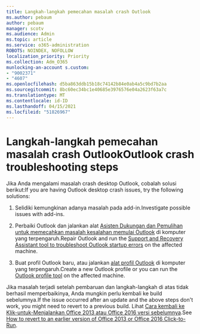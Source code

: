 ```yaml
---
title: Langkah-langkah pemecahan masalah crash Outlook
ms.author: pebaum
author: pebaum
manager: scotv
ms.audience: Admin
ms.topic: article
ms.service: o365-administration
ROBOTS: NOINDEX, NOFOLLOW
localization_priority: Priority
ms.collection: Adm_O365
munlocking-an-account s.custom:
- "9002371"
- "4607"
ms.openlocfilehash: d5ba863ddb15b18c74142b84e0ab4a5c9bd7b2aa
ms.sourcegitcommit: 8bc60ec34bc1e40685e3976576e04a2623f63a7c
ms.translationtype: MT
ms.contentlocale: id-ID
ms.lasthandoff: 04/15/2021
ms.locfileid: "51826967"
---
```

# <a name="outlook-crash-troubleshooting-steps"></a><span data-ttu-id="2c329-102">Langkah-langkah pemecahan masalah crash Outlook</span><span class="sxs-lookup"><span data-stu-id="2c329-102">Outlook crash troubleshooting steps</span></span>

<span data-ttu-id="2c329-103">Jika Anda mengalami masalah crash desktop Outlook, cobalah solusi berikut:</span><span class="sxs-lookup"><span data-stu-id="2c329-103">If you are having Outlook desktop crash issues, try the following solutions:</span></span>

1. <span data-ttu-id="2c329-104">Selidiki kemungkinan adanya masalah pada add-in.</span><span class="sxs-lookup"><span data-stu-id="2c329-104">Investigate possible issues with add-ins.</span></span>

2. <span data-ttu-id="2c329-105">Perbaiki Outlook dan jalankan alat [Asisten Dukungan dan Pemulihan untuk memecahkan masalah kesalahan memulai Outlook](https://aka.ms/SaRA-OutlookWontStart) di komputer yang terpengaruh.</span><span class="sxs-lookup"><span data-stu-id="2c329-105">Repair Outlook and run the [Support and Recovery Assistant tool to troubleshoot Outlook startup errors](https://aka.ms/SaRA-OutlookWontStart) on the affected machine.</span></span>

3. <span data-ttu-id="2c329-106">Buat profil Outlook baru, atau jalankan [alat profil Outlook](https://aka.ms/SaRA-OutlookSetupProfile) di komputer yang terpengaruh.</span><span class="sxs-lookup"><span data-stu-id="2c329-106">Create a new Outlook profile or you can run the [Outlook profile tool](https://aka.ms/SaRA-OutlookSetupProfile) on the affected machine.</span></span>

<span data-ttu-id="2c329-107">Jika masalah terjadi setelah pembaruan dan langkah-langkah di atas tidak berhasil memperbaikinya, Anda mungkin perlu kembali ke build sebelumnya.</span><span class="sxs-lookup"><span data-stu-id="2c329-107">If the issue occurred after an update and the above steps don't work, you might need to revert to a previous build.</span></span> <span data-ttu-id="2c329-108">Lihat [Cara kembali ke Klik-untuk-Menjalankan Office 2013 atau Office 2016 versi sebelumnya](https://support.microsoft.com/help/2770432).</span><span class="sxs-lookup"><span data-stu-id="2c329-108">See [How to revert to an earlier version of Office 2013 or Office 2016 Click-to-Run](https://support.microsoft.com/help/2770432).</span></span>
